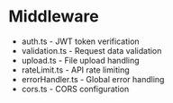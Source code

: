 # Middleware

- auth.ts - JWT token verification
- validation.ts - Request data validation
- upload.ts - File upload handling
- rateLimit.ts - API rate limiting
- errorHandler.ts - Global error handling
- cors.ts - CORS configuration
